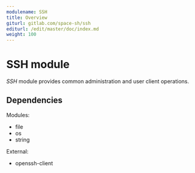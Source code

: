 ```yaml
---
modulename: SSH
title: Overview
giturl: gitlab.com/space-sh/ssh
editurl: /edit/master/doc/index.md
weight: 100
---
```

# SSH module

_SSH_ module provides common administration and user client operations.


## Dependencies

Modules:  
+ file  
+ os  
+ string  

External:  
+ openssh-client  
